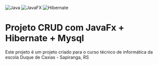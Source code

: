 ![Java](https://img.shields.io/badge/Java-17%2B-blue)
![JavaFX](https://img.shields.io/badge/JavaFX-19-blueviolet)
![Hibernate](https://img.shields.io/badge/Hibernate-6.4.4-59666C?logo=hibernate&logoColor=white)

# Projeto CRUD com JavaFx + Hibernate + Mysql
Este projeto é um projeto criado para o curso técnico de informática da escola Duque de Caxias - Sapiranga, RS
